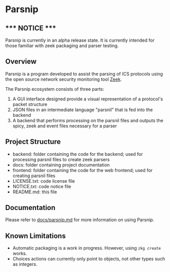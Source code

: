 # Parsnip

## \*\*\* NOTICE \*\*\*
Parsnip is currently in an alpha release state. It is currently intended for those familiar with zeek packaging and parser testing.

## Overview
Parsnip is a program developed to assist the parsing of ICS protocols using the open source network security monitoring tool [Zeek](https://github.com/zeek/zeek.git).

The Parsnip ecosystem consists of three parts:
1. A GUI interface designed provide a visual representation of a protocol's packet structure
2. JSON files in an intermediate language "parsnil" that is fed into the backend
3. A backend that performs processing on the parsnil files and outputs the spicy, zeek and event files necessary for a parser

## Project Structure

* backend: folder containing the code for the backend; used for processing parsnil files to create zeek parsers
* docs: folder containing project documentation
* frontend: folder containing the code for the web frontend; used for creating parsnil files
* LICENSE.txt: code license file
* NOTICE.txt: code notice file
* README.md: this file

## Documentation

Please refer to [docs/parsnip.md](docs/parsnip.md) for more information on using Parsnip.

## Known Limitations
* Automatic packaging is a work in progress. However, using `zkg create` works.
* Choices actions can currently only point to objects, not other types such as integers.